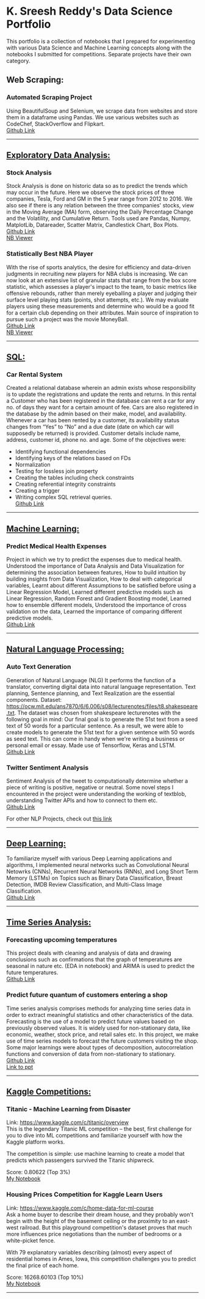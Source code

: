 # K. Sreesh Reddy's Data Science Portfolio
This portfolio is a collection of notebooks that I prepared for experimenting with various Data Science and Machine Learning concepts along with the notebooks I submitted for competitions. Separate projects have their own category. 
## Web Scraping:
### Automated Scraping Project
Using BeautifulSoup and Selenium, we scrape data from websites and store them in a dataframe using Pandas. We use various websites such as CodeChef, StackOverflow and Flipkart.<br>
[Github Link](https://github.com/sreesh2411/Web-Scraping)

<hr>

## <u>Exploratory Data Analysis:</u>
### Stock Analysis
Stock Analysis is done on historic data so as to predict the trends which may occur in the future. Here we observe the stock prices of three companies, Tesla, Ford and GM in the 5 year range from 2012 to 2016. We also see if there is any relation between the three companies' stocks, view in the Moving Average (MA) form, observing the Daily Percentage Change and the Volatility, and Cumulative Return. Tools used are Pandas, Numpy, MatplotLib, Datareader, Scatter Matrix, Candlestick Chart, Box Plots.<br>
[Github Link](https://github.com/sreesh2411/Stock-Analysis)<br>
[NB Viewer](https://nbviewer.org/github/sreesh2411/stock-analysis/blob/master/StockAnalysis.ipynb)

### Statistically Best NBA Player
With the rise of sports analytics, the desire for efficiency and data-driven judgments in recruiting new players for NBA clubs is increasing. We can now look at an extensive list of granular stats that range from the box score statistic, which assesses a player's impact to the team, to basic metrics like offensive rebounds, rather than merely eyeballing a player and judging their surface level playing stats (points, shot attempts, etc.). We may evaluate players using these measurements and determine who would be a good fit for a certain club depending on their attributes. Main source of inspiration to pursue such a project was the movie MoneyBall.<br>
[Github Link](https://github.com/sreesh2411/NBA-Analysis)<br>
[NB Viewer](https://nbviewer.org/github/sreesh2411/NBA-Analysis/blob/main/nba_analysis.ipynb)

<hr>

## <u>SQL:</u>
### Car Rental System
Created a relational database wherein an admin exists whose responsibility is to update the registrations and update the rents and returns. In this rental a Customer who has been registered in the database can rent a car for any no. of days they want for a certain amount of fee. Cars are also registered in the database by the admin based on their make, model, and availability. Whenever a car has been rented by a customer, its availability status changes from “Yes” to “No” and a due date (date on which car will supposedly be returned) is provided. Customer details include name, address, customer id, phone no. and age. Some of the objectives were: 
- Identifying functional dependencies 
- Identifying keys of the relations based on FDs 
- Normalization
- Testing for lossless join property 
- Creating the tables including check constraints 
- Creating referential integrity constraints 
- Creating a trigger 
- Writing complex SQL retrieval queries.<br>
[Github Link](https://github.com/sreesh2411/DBMS-Project)

<hr>

## <u>Machine Learning:</u>
### Predict Medical Health Expenses
Project in which we try to predict the expenses due to medical health. Understood the importance of Data Analysis and Data Visualization for determining the association between features,
How to build intuition by building insights from Data Visualization,
How to deal with categorical variables,
Learnt about different Assumptions to be satisfied before using a Linear Regression Model, Learned different predictive models such as Linear Regression, Random Forest and Gradient Boosting model, Learned how to ensemble different models, Understood the importance of cross validation on the data, Learned the importance of comparing different predictive models.<br>
[Github Link](https://github.com/sreesh2411/ML-Projects/tree/main/Predict%20Medical%20Health%20Expenses)

<hr>

  ## <u>Natural Language Processing:</u>
### Auto Text Generation
Generation of Natural Language (NLG) It performs the function of a translator, converting digital data into natural language representation. Text planning, Sentence planning, and Text Realization are the essential components. Dataset: https://ocw.mit.edu/ans7870/6/6.006/s08/lecturenotes/files/t8.shakespeare.txt. The dataset was chosen from shakespeare lecturenotes with the following goal in mind: Our final goal is to generate the 51st text from a seed text of 50 words for a particular sentence. As a result, we were able to create models to generate the 51st text for a given sentence with 50 words as seed text. This can come in handy when we're writing a business or personal email or essay. Made use of Tensorflow, Keras and LSTM.<br>
[Github Link](https://github.com/sreesh2411/NLP-Projects/tree/main/auto-text-generation)<br>

### Twitter Sentiment Analysis
Sentiment Analysis of the tweet to computationally determine whether a piece of writing is positive, negative or neutral. Some novel steps I encountered in the project were understanding the working of textblob, understanding Twitter APIs and how to connect to them etc.<br>
[Github Link](https://github.com/sreesh2411/NLP-Projects/tree/main/twitter-sentiment-analysis)

For other NLP Projects, check out [this link](https://github.com/sreesh2411/NLP-Projects/)

<hr>

  ## <u>Deep Learning:</u>
To familiarize myself with various Deep Learning applications and algorithms, I implemented neural networks such as Convolutional Neural Netowrks (CNNs), Recurrent Neural Networks (RNNs), and Long Short Term Memory (LSTMs) on Topics such as Binary Data Classification, Breast Detection, IMDB Review Classification, and Multi-Class Image Classification.<br>
[Github Link](https://github.com/sreesh2411/Deep-Learning-Projects)

<hr>

  ## <u>Time Series Analysis:</u>
### Forecasting upcoming temperatures
This project deals with cleaning and analysis of data and drawing conclusions such as confirmations that the graph of temperatures are seasonal in nature etc. (EDA in notebook) and ARIMA is used to predict the future temperatures.<br>
[Github Link](https://github.com/sreesh2411/Time-Series-Analysis/tree/main/Predicting%20the%20temperatures)

### Predict future quantum of customers entering a shop
Time series analysis comprises methods for analyzing time series data in order to extract meaningful statistics and other characteristics of the data. Forecasting is the use of a model to predict future values based on previously observed values. It is  widely used for non-stationary data, like economic, weather, stock price, and retail sales etc. In this project, we make use of time series models to forecast the future customers visiting the shop. Some major learnings were about types of decomposition, autocorrelation functions and conversion of data from non-stationary to stationary.<br>
[Github Link](https://github.com/sreesh2411/Time-Series-Analysis)<br>
[Link to ppt](https://github.com/sreesh2411/Time-Series-Analysis/blob/main/Time%20Series%20Forecasting.pptx)

<hr>

  ## <u>Kaggle Competitions:</u> 
### Titanic - Machine Learning from Disaster
Link: https://www.kaggle.com/c/titanic/overview <br>
This is the legendary Titanic ML competition – the best, first challenge for you to dive into ML competitions and familiarize yourself with how the Kaggle platform works.

The competition is simple: use machine learning to create a model that predicts which passengers survived the Titanic shipwreck.

Score:  0.80622 (Top 3%)<br>
[My Notebook](https://github.com/sreesh2411/Kaggle-Submissions/blob/main/Titanic/sreesh_titanic.ipynb)


### Housing Prices Competition for Kaggle Learn Users
Link: https://www.kaggle.com/c/home-data-for-ml-course <br>
Ask a home buyer to describe their dream house, and they probably won't begin with the height of the basement ceiling or the proximity to an east-west railroad. But this playground competition's dataset proves that much more influences price negotiations than the number of bedrooms or a white-picket fence.

With 79 explanatory variables describing (almost) every aspect of residential homes in Ames, Iowa, this competition challenges you to predict the final price of each home.

Score: 16268.60103 (Top 10%)<br>
[My Notebook](https://github.com/sreesh2411/Kaggle-Submissions/blob/main/Housing/sreesh_housing.ipynb)

<hr>




